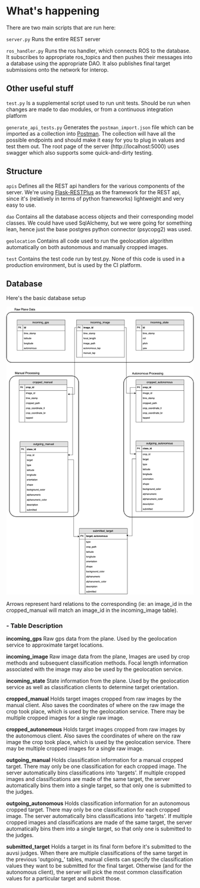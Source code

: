 # What's happening

There are two main scripts that are run here:

`server.py` Runs the entire REST server

`ros_handler.py` Runs the ros handler, which connects ROS to the database. It subscribes to appropriate ros_topics and then pushes their messages into a database using the appropriate DAO. It also publishes final target submissions onto the network for interop.

## Other useful stuff

`test.py` Is a supplemental script used to run unit tests. Should be run when changes are made to dao modules, or from a continuous integration platform

`generate_api_tests.py` Generates the `postman_import.json` file which can be imported as a collection into [Postman](https://www.getpostman.com). The collection will have all the possible endpoints and should make it easy for you to plug in values and test them out. The root page of the server (http://localhost:5000) uses swagger which also supports some quick-and-dirty testing.

## Structure

`apis` Defines all the REST api handlers for the various components of the server. We're using [Flask-RESTPlus](https://flask-restplus.readthedocs.io) as the framework for the REST api, since it's (relatively in terms of python frameworks) lightweight and very easy to use.

`dao` Contains all the database access objects and their corresponding model classes. We could have used SqlAlchemy, but we were going for something lean, hence just the base postgres python connector (psycopg2) was used.

`geolocation` Contains all code used to run the geolocation algorithm automatically
on both autonomous and manually cropped images.

`test` Contains the test code run by test.py. None of this code is used in a production environment, but is used by the CI platform.

## Database

Here's the basic database setup

![Database table relations](../docs/img/sqlTableRelations.png)

Arrows represent hard relations to the corresponding (ie: an image_id in the cropped_manual will match an image_id in the incoming_image table).

### - Table Description

**incoming_gps** Raw gps data from the plane. Used by the geolocation service to approximate target locations.

**incoming_image** Raw image data from the plane, Images are used by crop methods and subsequent classification methods. Focal length information associated with the image may also be used by the geolocation service.

**incoming_state** State information from the plane. Used by the geolocation service as well as classification clients to determine target orientation.

**cropped_manual** Holds target images cropped from raw images by the manual client. Also saves the coordinates of where on the raw image the crop took place, which is used by the geolocation service. There may be multiple cropped images for a single raw image.

**cropped_autonomous** Holds target images cropped from raw images by the autonomous client. Also saves the coordinates of where on the raw image the crop took place, which is used by the geolocation service. There may be multiple cropped images for a single raw image.

**outgoing_manual** Holds classification information for a manual cropped target. There may only be one classification for each cropped image. The server automatically bins classifications into 'targets'. If multiple cropped images and classifications are made of the same target, the server automatically bins them into a single target, so that only one is submitted to the judges.

**outgoing_autonomous** Holds classification information for an autonomous cropped target. There may only be one classification for each cropped image. The server automatically bins classifications into 'targets'. If multiple cropped images and classifications are made of the same target, the server automatically bins them into a single target, so that only one is submitted to the judges.

**submitted_target** Holds a target in its final form before it's submitted to the auvsi judges. When there are multiple classifications of the same target in the previous 'outgoing_' tables, manual clients can specify the classification values they want to be submitted for the final target. Otherwise (and for the autonomous client), the server will pick the most common classification values for a particular target and submit those.